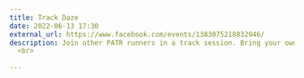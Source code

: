 ```yaml
---
title: Track Daze
date: 2022-06-13 17:30
external_url: https://www.facebook.com/events/1383075218832946/
description: Join other PATR runners in a track session. Bring your own workout or join someone else. Pain is a lot more fun when it's shared with others! <br>
  <br>
  
---
```

